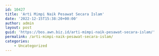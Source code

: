 ```yaml
---
id: 10427
title: 'Arti Mimpi Naik Pesawat Secara Islam'
date: '2022-12-15T15:38:20+00:00'
author: admin
layout: post
guid: 'https://bos.awn.biz.id/arti-mimpi-naik-pesawat-secara-islam/'
permalink: /arti-mimpi-naik-pesawat-secara-islam/
categories:
    - Uncategorized
---
```


